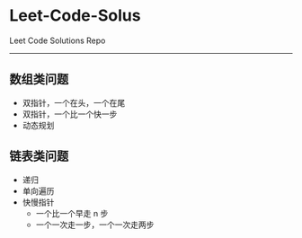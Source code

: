 # Leet-Code-Solus

Leet Code Solutions Repo

---

## 数组类问题

- 双指针，一个在头，一个在尾
- 双指针，一个比一个快一步
- 动态规划

## 链表类问题

- 递归
- 单向遍历
- 快慢指针
  - 一个比一个早走 n 步
  - 一个一次走一步，一个一次走两步
